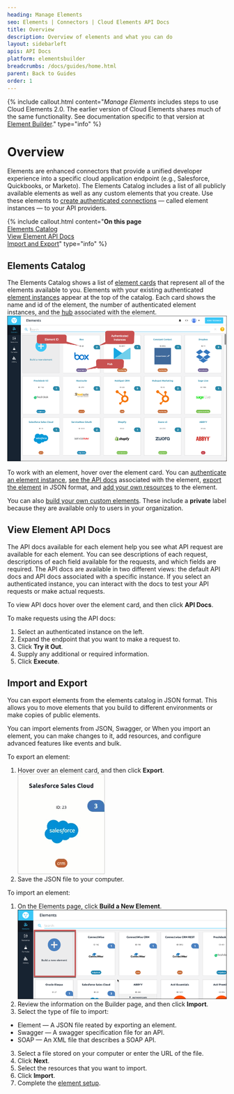 ```yaml
---
heading: Manage Elements
seo: Elements | Connectors | Cloud Elements API Docs
title: Overview
description: Overview of elements and what you can do
layout: sidebarleft
apis: API Docs
platform: elementsbuilder
breadcrumbs: /docs/guides/home.html
parent: Back to Guides
order: 1
---
```


{% include callout.html content="<i>Manage Elements</i> includes steps to use Cloud Elements 2.0. The earlier version of Cloud Elements shares much of the same functionality. See documentation specific to that version at <a href=../../legacy/element-builder/index.html>Element Builder</a>." type="info" %}

# Overview

Elements are enhanced connectors that provide a unified developer experience into a specific cloud application endpoint (e.g., Salesforce, Quickbooks, or Marketo). The Elements Catalog includes a list of all publicly available elements as well as any custom elements that you create. Use these elements to [create authenticated connections](instances.html) &mdash; called element instances &mdash; to your API providers.

{% include callout.html content="<strong>On this page</strong></br><a href=#elements-catalog>Elements Catalog</a></br><a href=#view-element-api-docs>View Element API Docs</a></br><a href=#import-and-export>Import and Export</a>" type="info" %}

## Elements Catalog

The Elements Catalog shows a list of  <a href="#" data-toggle="tooltip" data-original-title="{{site.data.glossary.gloss_entry}}">element cards</a> that represent all of the elements available to you. Elements with your existing authenticated <a href="#" data-toggle="tooltip" data-original-title="{{site.data.glossary.element-instance}}">element instances</a> appear at the top of the catalog. Each card shows the name and id of the element, the number of authenticated element instances, and the  <a href="#" data-toggle="tooltip" data-original-title="{{site.data.glossary.hub}}">hub</a> associated with the element.
![Elements Catalog](img/catalog.png)

To work with an element, hover over the element card.  You can [authenticate an element instance](instances.html), [see the API docs](#view-element-api-docs) associated with the element, [export the element](export.html) in JSON format, and [add your own resources](resources.html) to the element.

You can also [build your own custom elements](custom-elements.html). These include a **private** label because they are available only to users in your organization.

## View Element API Docs

The API docs available for each element help you see what API request are available for each element. You can see descriptions of each request, descriptions of each field available for the requests, and which fields are required. The API docs are available in two different views: the default API docs and API docs associated with a specific instance. If you select an authenticated instance, you can interact with the docs to test your API requests or make actual requests.

To view API docs hover over the element card, and then click **API Docs**.

To make requests using the API docs:

1. Select an authenticated instance on the left.
2. Expand the endpoint that you want to make a request to.
3. Click **Try it Out**.
4. Supply any additional or required information.
5. Click **Execute**.

## Import and Export

You can export elements from the elements catalog in JSON format. This allows you to move elements that you build to different environments or make copies of public elements.

You can import elements from JSON, Swagger, or When you import an element, you can make changes to it, add resources, and configure advanced features like events and bulk.

To export an element:

1. Hover over an element card, and then click **Export**.
![Export](img/export.gif)
2. Save the JSON file to your computer.

To import an element:

1. On the Elements page, click **Build a New Element**.
![Build Element](img/btn_build.png)
1. Review the information on the Builder page, and then click **Import**.
2. Select the type of file to import:
  * Element &mdash; A JSON file reated by exporting an element.
  * Swagger &mdash; A swagger specification file for an API.
  * SOAP &mdash; An XML file that describes a SOAP API.
3. Select a file stored on your computer or enter the URL of the file.
4. Click **Next**.
5. Select the resources that you want to import.
6. Click **Import**.
7. Complete the [element setup](custom-elements.html).
